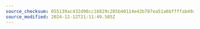 ```yaml
---
source_checksum: 055139ac432d98cc16829c285b40114e42b787ea51a6bffffab49a4e45cd8dc4
source_modified: 2024-12-12T21:11:49.585Z
---
```


